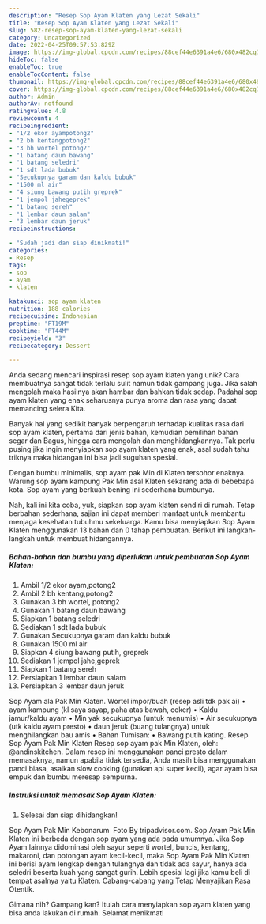 ```yaml
---
description: "Resep Sop Ayam Klaten yang Lezat Sekali"
title: "Resep Sop Ayam Klaten yang Lezat Sekali"
slug: 582-resep-sop-ayam-klaten-yang-lezat-sekali
category: Uncategorized
date: 2022-04-25T09:57:53.829Z
image: https://img-global.cpcdn.com/recipes/88cef44e6391a4e6/680x482cq70/sop-ayam-klaten-foto-resep-utama.jpg
hideToc: false
enableToc: true
enableTocContent: false
thumbnail: https://img-global.cpcdn.com/recipes/88cef44e6391a4e6/680x482cq70/sop-ayam-klaten-foto-resep-utama.jpg
cover: https://img-global.cpcdn.com/recipes/88cef44e6391a4e6/680x482cq70/sop-ayam-klaten-foto-resep-utama.jpg
author: Admin
authorAv: notfound
ratingvalue: 4.8
reviewcount: 4
recipeingredient:
- "1/2 ekor ayampotong2"
- "2 bh kentangpotong2"
- "3 bh wortel potong2"
- "1 batang daun bawang"
- "1 batang seledri"
- "1 sdt lada bubuk"
- "Secukupnya garam dan kaldu bubuk"
- "1500 ml air"
- "4 siung bawang putih greprek"
- "1 jempol jahegeprek"
- "1 batang sereh"
- "1 lembar daun salam"
- "3 lembar daun jeruk"
recipeinstructions:

- "Sudah jadi dan siap dinikmati!"
categories:
- Resep
tags:
- sop
- ayam
- klaten

katakunci: sop ayam klaten 
nutrition: 188 calories
recipecuisine: Indonesian
preptime: "PT19M"
cooktime: "PT44M"
recipeyield: "3"
recipecategory: Dessert

---
```





Anda sedang mencari inspirasi resep sop ayam klaten yang unik? Cara membuatnya sangat tidak terlalu sulit namun tidak gampang juga. Jika salah mengolah maka hasilnya akan hambar dan bahkan tidak sedap. Padahal sop ayam klaten yang enak seharusnya punya aroma dan rasa yang dapat memancing selera Kita.





Banyak hal yang sedikit banyak berpengaruh terhadap kualitas rasa dari sop ayam klaten, pertama dari jenis bahan, kemudian pemilihan bahan segar dan Bagus, hingga cara mengolah dan menghidangkannya. Tak perlu pusing jika ingin menyiapkan sop ayam klaten yang enak,      asal sudah tahu triknya maka hidangan ini bisa jadi suguhan spesial.














Dengan bumbu minimalis, sop ayam pak Min di Klaten tersohor enaknya. Warung sop ayam kampung Pak Min asal Klaten sekarang ada di bebebapa kota. Sop ayam yang berkuah bening ini sederhana bumbunya.






Nah, kali ini kita coba, yuk, siapkan sop ayam klaten sendiri di rumah. Tetap berbahan sederhana, sajian ini dapat memberi manfaat untuk membantu menjaga kesehatan tubuhmu sekeluarga. Kamu bisa menyiapkan Sop Ayam Klaten menggunakan 13 bahan dan 0 tahap pembuatan. Berikut ini langkah-langkah untuk membuat hidangannya.

<!--inarticleads1-->

##### Bahan-bahan dan bumbu yang diperlukan untuk pembuatan Sop Ayam Klaten:

1. Ambil 1/2 ekor ayam,potong2
1. Ambil 2 bh kentang,potong2
1. Gunakan 3 bh wortel, potong2
1. Gunakan 1 batang daun bawang
1. Siapkan 1 batang seledri
1. Sediakan 1 sdt lada bubuk
1. Gunakan Secukupnya garam dan kaldu bubuk
1. Gunakan 1500 ml air
1. Siapkan 4 siung bawang putih, greprek
1. Sediakan 1 jempol jahe,geprek
1. Siapkan 1 batang sereh
1. Persiapkan 1 lembar daun salam
1. Persiapkan 3 lembar daun jeruk


Sop Ayam ala Pak Min Klaten. Wortel impor/buah (resep asli tdk pak ai) • ayam kampung (kl saya sayap, paha atas bawah, ceker) • Kaldu jamur/kaldu ayam • Min yak secukupnya (untuk menumis) • Air secukupnya (utk kaldu ayam presto) • daun jeruk (buang tulangnya) untuk menghilangkan bau amis • Bahan Tumisan: • Bawang putih kating. Resep Sop Ayam Pak Min Klaten Resep sop ayam pak Min Klaten, oleh: @andinskitchen. Dalam resep ini menggunakan panci presto dalam memasaknya, namun apabila tidak tersedia, Anda masih bisa menggunakan panci biasa, asalkan slow cooking (gunakan api super kecil), agar ayam bisa empuk dan bumbu meresap sempurna. 

<!--inarticleads2-->

##### Instruksi untuk memasak Sop Ayam Klaten:


1. Selesai dan siap dihidangkan!

Sop Ayam Pak Min Kebonarum ️ Foto By tripadvisor.com. Sop Ayam Pak Min Klaten ini berbeda dengan sop ayam yang ada pada umumnya. Jika Sop Ayam lainnya didominasi oleh sayur seperti wortel, buncis, kentang, makaroni, dan potongan ayam kecil-kecil, maka Sop Ayam Pak Min Klaten ini berisi ayam lengkap dengan tulangnya dan tidak ada sayur, hanya ada seledri beserta kuah yang sangat gurih. Lebih spesial lagi jika kamu beli di tempat asalnya yaitu Klaten. Cabang-cabang yang Tetap Menyajikan Rasa Otentik. 

Gimana nih? Gampang kan? Itulah cara menyiapkan sop ayam klaten yang bisa anda lakukan di rumah. Selamat menikmati
